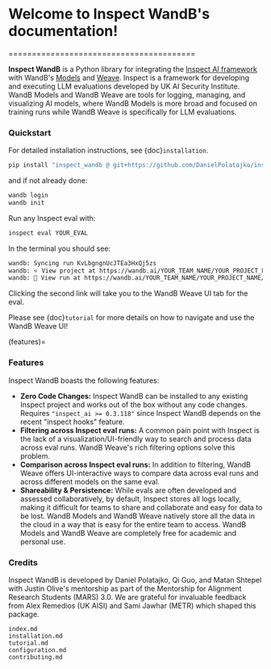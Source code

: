# Welcome to Inspect WandB's documentation!
========================================

**Inspect WandB** is a Python library for integrating the [Inspect AI framework](https://inspect.aisi.org.uk/) with WandB's [Models](https://wandb.ai/site/models/) and [Weave](https://wandb.ai/site/weave/).
Inspect is a framework for developing and executing LLM evaluations developed by UK AI Security Institute.
WandB Models and WandB Weave are tools for logging, managing, and visualizing AI models, where WandB Models is more broad and focused on training runs while WandB Weave is specifically for LLM evaluations.

### Quickstart

For detailed installation instructions, see {doc}`installation`.
```bash
pip install "inspect_wandb @ git+https://github.com/DanielPolatajko/inspect_wandb.git"
```

and if not already done:
```bash
wandb login
wandb init
```

Run any Inspect eval with:
```bash
inspect eval YOUR_EVAL     
```

In the terminal you should see:
```bash
wandb: Syncing run KvLbgngnUcJTEa3HxQj5zs
wandb: ⭐️ View project at https://wandb.ai/YOUR_TEAM_NAME/YOUR_PROJECT_NAME
wandb: 🚀 View run at https://wandb.ai/YOUR_TEAM_NAME/YOUR_PROJECT_NAME/runs/UID
```

Clicking the second link will take you to the WandB Weave UI tab for the eval.

Please see {doc}`tutorial` for more details on how to navigate and use the WandB Weave UI!

(features)=
### Features
Inspect WandB boasts the following features:
* **Zero Code Changes:** Inspect WandB can be installed to any existing Inspect project and works out of the box without any code changes. Requires `"inspect_ai >= 0.3.118"` since Inspect WandB depends on the recent "inspect hooks" feature.
* **Filtering across Inspect eval runs:** A common pain point with Inspect is the lack of a visualization/UI-friendly way to search and process data across eval runs. WandB Weave's rich filtering options solve this problem.
* **Comparison across Inspect eval runs:** In addition to filtering, WandB Weave offers UI-interactive ways to compare data across eval runs and across different models on the same eval.
* **Shareability & Persistence:** While evals are often developed and assessed collaboratively, by default, Inspect stores all logs locally, making it difficult for teams to share and collaborate and easy for data to be lost. WandB Models and WandB Weave natively store all the data in the cloud in a way that is easy for the entire team to access. WandB Models and WandB Weave are completely free for academic and personal use.


### Credits
Inspect WandB is developed by Daniel Polatajko, Qi Guo, and Matan Shtepel with Justin Olive's mentorship as part of the Mentorship for Alignment Research Students (MARS) 3.0.
We are grateful for invaluable feedback from Alex Remedios (UK AISI) and Sami Jawhar (METR) which shaped this package. 

```{toctree}
index.md
installation.md
tutorial.md
configuration.md
contributing.md
```
